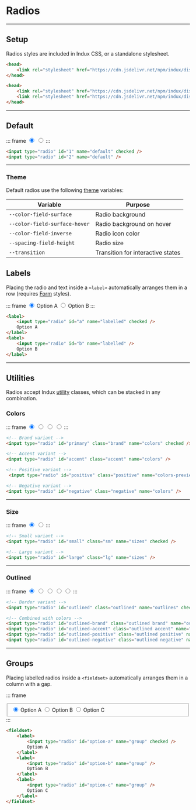 # Radios

---

## Setup

Radios styles are included in Indux CSS, or a standalone stylesheet.

<x-code-group copy>

```html "Indux CSS"
<head>
    <link rel="stylesheet" href="https://cdn.jsdelivr.net/npm/indux/dist/indux.css" />
</head>
```

```html "Standalone"
<head>
    <link rel="stylesheet" href="https://cdn.jsdelivr.net/npm/indux/dist/indux.theme.css" />
    <link rel="stylesheet" href="https://cdn.jsdelivr.net/npm/indux/dist/indux.radio.css" />
</head>
```

</x-code-group>

---

## Default

::: frame
<input type="radio" id="1" name="default-preview" checked />
<input type="radio" id="2" name="default-preview" />
:::

```html copy
<input type="radio" id="1" name="default" checked />
<input type="radio" id="2" name="default" />
```

---

### Theme

Default radios use the following [theme](/styles/theme) variables:

| Variable | Purpose |
|----------|---------|
| `--color-field-surface` | Radio background |
| `--color-field-surface-hover` | Radio background on hover |
| `--color-field-inverse` | Radio icon color |
| `--spacing-field-height` | Radio size |
| `--transition` | Transition for interactive states |

## Labels

Placing the radio and text inside a `<label>` automatically arranges them in a row (requires [Form](/elements/forms) styles).


::: frame
<label>
    <input type="radio" id="a" name="labelled-preview" checked />
    Option A
</label>
<label>
    <input type="radio" id="b" name="labelled-preview" />
    Option B
</label>
:::

```html copy
<label>
    <input type="radio" id="a" name="labelled" checked />
    Option A
</label>
<label>
    <input type="radio" id="b" name="labelled" />
    Option B
</label>
```

---

## Utilities

Radios accept Indux [utility](/styles/utilities) classes, which can be stacked in any combination.

### Colors

::: frame
<input type="radio" id="primary" class="brand" name="colors-preview" checked />
<input type="radio" id="accent" class="accent" name="colors-preview" />
<input type="radio" id="positive" class="positive" name="colors-preview" />
<input type="radio" id="negative" class="negative" name="colors-preview" />
:::

```html copy
<!-- Brand variant -->
<input type="radio" id="primary" class="brand" name="colors" checked />

<!-- Accent variant -->
<input type="radio" id="accent" class="accent" name="colors" />

<!-- Positive variant -->
 <input type="radio" id="positive" class="positive" name="colors-preview" />

<!-- Negative variant -->
<input type="radio" id="negative" class="negative" name="colors" />
```

---

### Size

::: frame
<input type="radio" id="small" class="sm" name="sizes-preview" checked />
<input type="radio" id="large" class="lg" name="sizes-preview" />
:::

```html copy
<!-- Small variant -->
<input type="radio" id="small" class="sm" name="sizes" checked />

<!-- Large variant -->
<input type="radio" id="large" class="lg" name="sizes" />
```

---

### Outlined

::: frame
<input type="radio" id="outlined" class="outlined" name="outlines-preview" checked />
<input type="radio" id="outlined-brand" class="outlined brand" name="outlines-preview" />
<input type="radio" id="outlined-accent" class="outlined accent" name="outlines-preview" />
<input type="radio" id="outlined-positive" class="outlined positive" name="outlines-preview" />
<input type="radio" id="outlined-negative" class="outlined negative" name="outlines-preview" />
:::

```html copy
<!-- Border variant -->
<input type="radio" id="outlined" class="outlined" name="outlines" checked />

<!-- Combined with colors -->
<input type="radio" id="outlined-brand" class="outlined brand" name="outlines" />
<input type="radio" id="outlined-accent" class="outlined accent" name="outlines" />
<input type="radio" id="outlined-positive" class="outlined positive" name="outlines" />
<input type="radio" id="outlined-negative" class="outlined negative" name="outlines" />
```

---

## Groups

Placing labelled radios inside a `<fieldset>` automatically arranges them in a column with a gap.

::: frame
<fieldset>
    <label>
        <input type="radio" id="option-a" name="group-preview" checked />
        Option A
    </label>
    <label>
        <input type="radio" id="option-b" name="group-preview" />
        Option B
    </label>
    <label>
        <input type="radio" id="option-c" name="group-preview" />
        Option C
    </label>
</fieldset>
:::

```html copy
<fieldset>
    <label>
        <input type="radio" id="option-a" name="group" checked />
        Option A
    </label>
    <label>
        <input type="radio" id="option-b" name="group" />
        Option B
    </label>
    <label>
        <input type="radio" id="option-c" name="group" />
        Option C
    </label>
</fieldset>
```